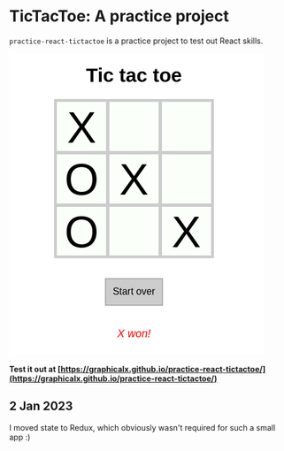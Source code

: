 # TicTacToe: A practice project
`practice-react-tictactoe` is a practice project to test out React skills.

![Image of the TicTacToe project](./tictactoe.png "TicTacToe")

**Test it out at [https://graphicalx.github.io/practice-react-tictactoe/](https://graphicalx.github.io/practice-react-tictactoe/)**


## 2 Jan 2023
I moved state to Redux, which obviously wasn't required for such a small app :)